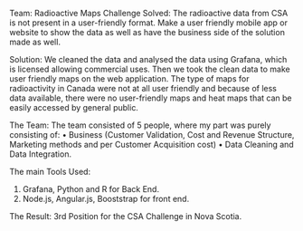 
Team: Radioactive Maps
Challenge Solved: The radioactive data from CSA is not present in a user-friendly format. Make a user friendly mobile app or website to show the data as well as have the business side of the solution made as well.

Solution: We cleaned the data and analysed the data using Grafana, which is licensed allowing commercial uses. Then we took the clean data to make user friendly maps on the web application. The type of maps for radioactivity in Canada were not at all user friendly and because of less data available, there were no user-friendly maps and heat maps that can be easily accessed by general public.

The Team: The team consisted of 5 people, where my part was purely consisting of:
•	Business (Customer Validation, Cost and Revenue Structure, Marketing methods and per Customer Acquisition cost)
•	Data Cleaning and Data Integration.

The main Tools Used:

1. Grafana, Python and R for Back End.
2. Node.js, Angular.js, Booststrap for front end.

The Result:
    3rd Position for the CSA Challenge in Nova Scotia.
    



